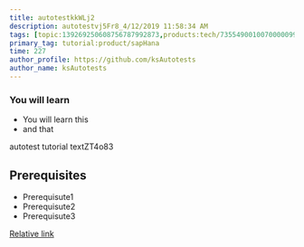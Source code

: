 ```yaml
---
title: autotestkkWLj2
description: autotestvj5Fr8_4/12/2019 11:58:34 AM
tags: [topic:139269250608756787992873,products:tech/73554900100700000996,tutorial:experience/advanced]
primary_tag: tutorial:product/sapHana
time: 227
author_profile: https://github.com/ksAutotests
author_name: ksAutotests
---
```

### You will learn
- You will learn this
- and that

autotest tutorial textZT4o83

## Prerequisites
- Prerequisute1
- Prerequisute2
- Prerequisute3

[Relative link](autotest_tutorialp087gt)
